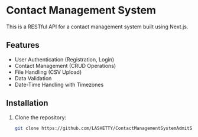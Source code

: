 # Contact Management System

This is a RESTful API for a contact management system built using Next.js.

## Features

- User Authentication (Registration, Login)
- Contact Management (CRUD Operations)
- File Handling (CSV Upload)
- Data Validation
- Date-Time Handling with Timezones

## Installation

1. Clone the repository:
   ```bash
   git clone https://github.com/LASHETTY/ContactManagementSystemAdmitSpot.git
